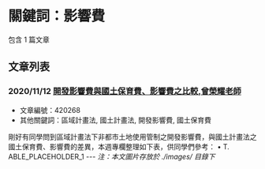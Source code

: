 # 關鍵詞：影響費

包含 1 篇文章

## 文章列表

### 2020/11/12 [開發影響費與國土保育費、影響費之比較,曾榮耀老師](../../articles/420268_%E9%96%8B%E7%99%BC%E5%BD%B1%E9%9F%BF%E8%B2%BB%E8%88%87%E5%9C%8B%E5%9C%9F%E4%BF%9D%E8%82%B2%E8%B2%BB%E3%80%81%E5%BD%B1%E9%9F%BF%E8%B2%BB%E4%B9%8B%E6%AF%94%E8%BC%83%2C%E6%9B%BE%E6%A6%AE%E8%80%80%E8%80%81%E5%B8%AB.md)
- 文章編號：420268
- 其他關鍵詞：區域計畫法, 國土計畫法, 開發影響費, 國土保育費

剛好有同學問到區域計畫法下非都市土地使用管制之開發影響費，與國土計畫法之國土保育費、影響費的差異，本週專欄整理如下表，供同學們參考： • T. ABLE_PLACEHOLDER_1 --- *注：本文圖片存放於 ./images/ 目錄下*
